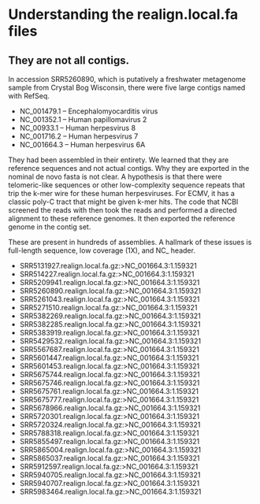# Understanding the realign.local.fa files

## They are not all contigs.

In accession SRR5260890, which is putatively a freshwater metagenome sample from Crystal Bog Wisconsin, there were five large contigs named with RefSeq.

  - NC_001479.1 – Encephalomyocarditis virus
  - NC_001352.1 – Human papillomavirus 2 
  - NC_00933.1 – Human herpesvirus 8
  - NC_001716.2 – Human herpesvirus 7
  - NC_001664.3 – Human herpesvirus 6A

They had been assembled in their entirety.  We learned that they are reference sequences and not actual contigs.  Why they are exported in the nominal de novo fasta is not clear.  A hypothesis is that there were telomeric-like sequences or other low-complexity sequence repeats that trip the k-mer wire for these human herpesviruses.  For ECMV, it has a classic poly-C tract that might be given k-mer hits.  The code that NCBI screened the reads with then took the reads and performed a directed alignment to these reference genomes.  It then exported the reference genome in the contig set.

These are present in hundreds of assemblies. A hallmark of these issues is full-length sequence, low coverage (1X), and NC_ header.

  - SRR5131927.realign.local.fa.gz:>NC_001664.3:1.159321
  - SRR514227.realign.local.fa.gz:>NC_001664.3:1.159321
  - SRR5209941.realign.local.fa.gz:>NC_001664.3:1.159321
  - SRR5260890.realign.local.fa.gz:>NC_001664.3:1.159321
  - SRR5261043.realign.local.fa.gz:>NC_001664.3:1.159321
  - SRR5271510.realign.local.fa.gz:>NC_001664.3:1.159321
  - SRR5382269.realign.local.fa.gz:>NC_001664.3:1.159321
  - SRR5382285.realign.local.fa.gz:>NC_001664.3:1.159321
  - SRR5383919.realign.local.fa.gz:>NC_001664.3:1.159321
  - SRR5429532.realign.local.fa.gz:>NC_001664.3:1.159321
  - SRR5567687.realign.local.fa.gz:>NC_001664.3:1.159321
  - SRR5601447.realign.local.fa.gz:>NC_001664.3:1.159321
  - SRR5601453.realign.local.fa.gz:>NC_001664.3:1.159321
  - SRR5675744.realign.local.fa.gz:>NC_001664.3:1.159321
  - SRR5675746.realign.local.fa.gz:>NC_001664.3:1.159321
  - SRR5675761.realign.local.fa.gz:>NC_001664.3:1.159321
  - SRR5675777.realign.local.fa.gz:>NC_001664.3:1.159321
  - SRR5678966.realign.local.fa.gz:>NC_001664.3:1.159321
  - SRR5720301.realign.local.fa.gz:>NC_001664.3:1.159321
  - SRR5720324.realign.local.fa.gz:>NC_001664.3:1.159321
  - SRR5788318.realign.local.fa.gz:>NC_001664.3:1.159321
  - SRR5855497.realign.local.fa.gz:>NC_001664.3:1.159321
  - SRR5865004.realign.local.fa.gz:>NC_001664.3:1.159321
  - SRR5865037.realign.local.fa.gz:>NC_001664.3:1.159321
  - SRR5912597.realign.local.fa.gz:>NC_001664.3:1.159321
  - SRR5940705.realign.local.fa.gz:>NC_001664.3:1.159321
  - SRR5940707.realign.local.fa.gz:>NC_001664.3:1.159321
  - SRR5983464.realign.local.fa.gz:>NC_001664.3:1.159321
